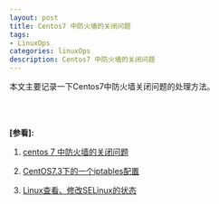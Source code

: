 ```yaml
---
layout: post
title: Centos7 中防火墙的关闭问题
tags:
- LinuxOps
categories: linuxOps
description: Centos7 中防火墙的关闭问题
---
```



本文主要记录一下Centos7中防火墙关闭问题的处理方法。

<!-- more -->







<br />
<br />

**[参看]:**

1. [centos 7 中防火墙的关闭问题](http://blog.csdn.net/song_csdn1550/article/details/51768671)

2. [CentOS7.3下的一个iptables配置](https://www.cnblogs.com/alwu007/p/6693822.html)

3. [Linux查看、修改SELinux的状态](http://blog.csdn.net/l18637220680/article/details/70231989)
<br />
<br />
<br />


